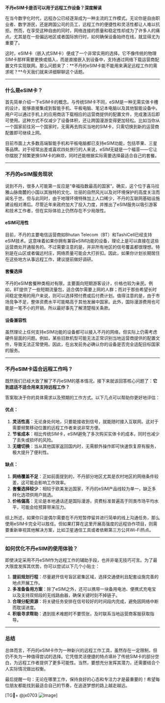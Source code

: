 **不丹eSIM卡是否可以用于远程工作设备？深度解读**

在当今数字化时代，远程办公已经逐渐成为一种主流的工作模式。无论你是自由职业者、数字游民，还是跨国公司的员工，远程工作的便捷性和灵活性都让人难以抗拒。然而，在享受这种自由的同时，网络连接的质量和稳定性却成为了许多人的痛点。尤其是在一些偏远地区或者国际旅行时，如何确保设备始终在线，就显得尤为重要了。

这时，eSIM卡（嵌入式SIM卡）便成了一个非常实用的选择。它不像传统的物理SIM卡那样需要更换或插入，而是直接嵌入到设备中，支持通过网络下载运营商配置文件实现联网。那么问题来了：**不丹的eSIM卡能不能用来满足远程工作的需求呢？**今天我们就来详细聊聊这个话题。

---

### 什么是eSIM卡？

首先简单介绍一下eSIM卡的概念。与传统SIM卡不同，eSIM是一种无需实体卡槽的设计，能够直接集成到智能手机、平板电脑、笔记本电脑以及其他智能设备中。用户可以通过手机上的应用商店下载相应的运营商提供的配置文件，完成激活后即可使用。这种方式不仅减少了设备体积，还让跨国漫游变得更加轻松。比如当你从一个国家前往另一个国家时，无需再去购买当地的SIM卡，只需切换到新的运营商配置即可继续上网。

目前市面上大多数高端智能手机和平板电脑都已支持eSIM功能，包括苹果、三星等品牌。对于经常出差或喜欢四处旅行的人来说，eSIM无疑是一个福音——它让你摆脱了频繁更换SIM卡的麻烦，同时还能根据实际需要选择最适合自己的套餐。

---

### 不丹的eSIM服务现状

说到不丹，很多人可能第一反应是“幸福指数最高的国家”。确实，这个位于喜马拉雅山脉南麓的小国以其独特的文化、壮丽的自然风光以及对环境保护的高度关注而闻名于世。但与此同时，由于地理环境特殊加上人口稀少，不丹的互联网基础设施建设相对滞后。尽管近年来政府加大了投入力度，并推出了eSIM服务以吸引游客和技术工作者，但在实际体验上仍然存在不少局限性。

#### eSIM可用性
目前，不丹的主要电信运营商如Bhutan Telecom（BT）和TashiCell已经支持eSIM技术。这意味着如果你拥有兼容eSIM功能的设备，理论上是可以直接在这些运营商处开通服务的。不过需要注意的是，并非所有地区的信号覆盖都很理想。特别是在山区或者偏远村庄，网络质量可能会大打折扣。因此，如果你计划长期居住在这些地方从事远程工作，建议提前做好调研。

#### 套餐选择
不丹的eSIM套餐种类相对有限，主要面向短期游客设计，价格也较为亲民。例如，BT提供了一些短期流量包，适合偶尔需要上网的人群；而对于那些希望长时间稳定使用的用户来说，则可以选择预付费或后付费计划。值得注意的是，由于市场竞争不足，整体资费水平可能略高于其他发展中国家。此外，国际漫游费用也可能是一笔不小的开销，所以最好事先了解清楚相关条款。

#### 设备兼容性
虽然理论上任何支持eSIM功能的设备都可以接入不丹的网络，但实际上仍需考虑硬件层面的问题。例如，某些旧款机型可能无法正常识别当地运营商提供的配置文件，导致无法正常使用。因此，在出发前务必确认你的设备是否完全适配目标国家的服务。

---

### 不丹eSIM卡适合远程工作吗？

既然我们已经大致了解了不丹eSIM的基本情况，接下来就该回答核心问题了：**它到底适不适合用来支持远程工作？**

答案取决于你的具体需求以及预期的工作方式。以下几点可以帮助你更好地评估：

#### 优点：
1. **灵活性高**：无论身处何地，只要能接收到信号，就能随时接入互联网。这对于需要频繁移动位置的远程工作者来说非常方便。
2. **节省成本**：相比传统SIM卡，eSIM避免了多次购买实体卡的成本，同时也减少了丢失或损坏的风险。
3. **无缝切换**：当从其他国家返回国内时，无需额外操作即可快速恢复原有服务，极大提升了便利性。

#### 缺点：
1. **网络覆盖不足**：正如前面提到的，不丹部分地区尤其是农村地区的网络条件较差，这可能会影响工作效率。
2. **套餐选择较少**：相较于欧美发达国家，不丹的eSIM产品线较为单一，缺乏多样化选项供用户挑选。
3. **价格偏高**：无论是本地通话还是国际漫游，资费标准普遍高于同类市场平均水平，可能会给预算带来压力。

综上所述，如果你只是偶尔需要在不丹短暂停留并进行简单的线上沟通任务，那么使用eSIM卡完全可以胜任。但如果打算在这里开展高强度的远程协作项目，则需要重新审视其他解决方案，比如卫星通信工具或者依赖第三方公共Wi-Fi热点。

---

### 如何优化不丹eSIM的使用体验？

即使决定采用不丹eSIM作为远程工作的辅助手段，也并非毫无技巧可言。为了最大限度发挥其优势，你可以尝试以下几个小贴士：

1. **提前规划行程**：尽量避开信号盲区密集区域，选择交通便利且配套设施完善的地点开展工作。
2. **多准备备用方案**：除了eSIM之外，还可以携带一块备用电池、便携式充电宝以及支持双频段的无线路由器，确保关键时刻不掉链子。
3. **合理分配资源**：将关键任务安排在信号较好的时间段内完成，避免因网络中断而耽误进度。
4. **积极寻求帮助**：遇到技术难题时不要慌张，及时联系当地运营商客服获取指导。

---

### 总结

总体而言，不丹的eSIM卡作为一种新兴的远程工作工具，虽然存在一定限制，但仍不失为一种值得尝试的选择。它凭借灵活便捷的特点填补了传统SIM卡的部分空白，为远程工作者提供了更多可能性。当然，要想充分发挥其潜力，还需要结合个人实际情况做出权衡。

最后提醒一句：无论在哪里工作，保持良好的心态和专注力才是最重要的！希望每位朋友都能找到最适合自己的节奏，在追逐梦想的路上越走越远。

[TG💪+ @jx0703 ![Image](https://github.com/user-attachments/assets/dbca1d08-cadb-493c-b0ec-ad6f7a83f270)]